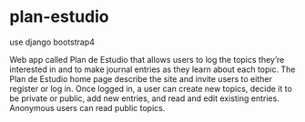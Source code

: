 # plan-estudio
use django
    bootstrap4

Web app called Plan de Estudio that allows users to log the topics they’re interested in and to make journal entries as they learn about each topic.
The Plan de Estudio home page describe the site and invite users to either register or log in.
Once logged in, a user can create new topics, decide it to be private or public, add new entries, and read and edit existing entries.
Anonymous users can read public topics.
